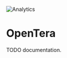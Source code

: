 ![Analytics](https://ga-beacon.appspot.com/UA-27707792-8/github-opentera-main?pixel) 
# OpenTera

TODO documentation.



